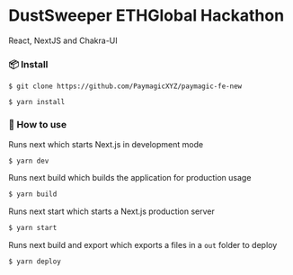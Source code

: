 # DustSweeper ETHGlobal Hackathon

React, NextJS and Chakra-UI

### 📦 Install

```
$ git clone https://github.com/PaymagicXYZ/paymagic-fe-new

$ yarn install
```

### 🔨 How to use

Runs next which starts Next.js in development mode

```bash
$ yarn dev
```

Runs next build which builds the application for production usage

```bash
$ yarn build
```

Runs next start which starts a Next.js production server

```bash
$ yarn start
```

Runs next build and export which exports a files in a `out` folder to deploy

```bash
$ yarn deploy
```



